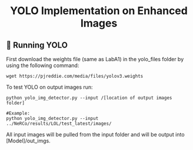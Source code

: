 <div align="center">

# YOLO Implementation on Enhanced Images

<div align="left">

## 🔎 Running YOLO
First download the weights file (same as LabA1) in the yolo_files folder by using the following command:
```
wget https://pjreddie.com/media/files/yolov3.weights
```
To test YOLO on output images run:
```
python yolo_img_detector.py --input /[location of output images folder]

#Example:
python yolo_img_detector.py --input ../NeRCo/results/LOL/test_latest/images/
```
All input images will be pulled from the input folder and will be output into [Model]/out_imgs.